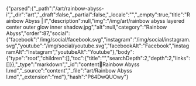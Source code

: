 {"parsed":{"_path":"/art/rainbow-abyss-i","_dir":"art","_draft":false,"_partial":false,"_locale":"","_empty":true,"title":"Rainbow Abyss | I","description":null,"img":"/img/art/rainbow abyss layered center outer glow inner shadow.jpg","alt":null,"category":"Rainbow Abyss","order":87,"social":{"facebook":"/img/social/facebook.svg","instagram":"/img/social/instagram.svg","youtube":"/img/social/youtube.svg","facebookAlt":"Facebook","instagramAlt":"Instagram","youtubeAlt":"Youtube"},"body":{"type":"root","children":[],"toc":{"title":"","searchDepth":2,"depth":2,"links":[]}},"_type":"markdown","_id":"content:art:Rainbow Abyss I.md","_source":"content","_file":"art/Rainbow Abyss I.md","_extension":"md"},"hash":"P64DwQUOwy"}